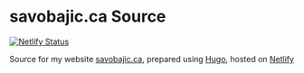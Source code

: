 # savobajic.ca Source
[![Netlify Status](https://api.netlify.com/api/v1/badges/48396084-8105-4857-b1bc-8cf22a67c94f/deploy-status)](https://app.netlify.com/sites/savobajic/deploys)

Source for my website [savobajic.ca](savobajic.ca), prepared using [Hugo](https://gohugo.io/), hosted on [Netlify](https://www.netlify.com/)
